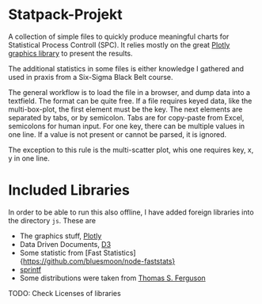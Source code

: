 # Statpack-Projekt 

A collection of simple files to quickly produce meaningful charts for
Statistical Process Controll (SPC). It relies mostly on the great
[Plotly graphics library](https://plotly.com/javascript/) to present the results.

The additional statistics in some files is either knowledge I gathered
and used in praxis from a Six-Sigma Black Belt course.

The general workflow is to load the file in a browser, and dump data
into a textfield. The format can be quite free. If a file requires
keyed data, like the multi-box-plot, the first element must be the
key. The next elements are separated by tabs, or by semicolon. Tabs
are for copy-paste from Excel, semicolons for human input. For one
key, there can be multiple values in one line. If a value is not
present or cannot be parsed, it is ignored.

The exception to this rule is the multi-scatter plot, whis one
requires key, x, y in one line.

# Included Libraries

In order to be able to run this also offline, I have added foreign
libraries into the directory `js`. These are

  * The graphics stuff, [Plotly](https://github.com/plotly/plotly.js/)
  * Data Driven Documents, [D3](https://github.com/d3/d3)
  * Some statistic from [Fast Statistics]{https://github.com/bluesmoon/node-faststats}
  * [sprintf](https://github.com/alexei/sprintf.js)
  * Some distributions were taken from [Thomas S. Ferguson](https://www.math.ucla.edu/~tom/distributions/CONTENTS.html)
  
TODO: Check Licenses of libraries
